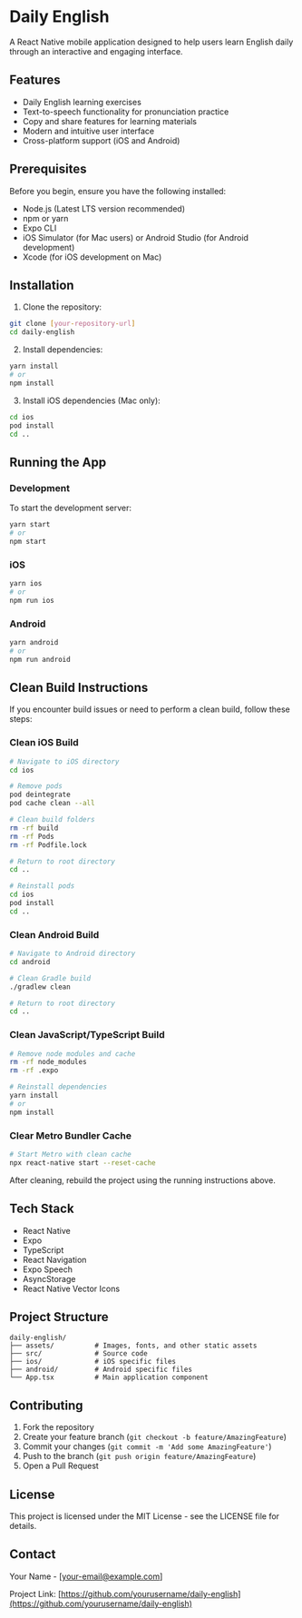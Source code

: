 # Daily English

A React Native mobile application designed to help users learn English daily through an interactive and engaging interface.

## Features

- Daily English learning exercises
- Text-to-speech functionality for pronunciation practice
- Copy and share features for learning materials
- Modern and intuitive user interface
- Cross-platform support (iOS and Android)

## Prerequisites

Before you begin, ensure you have the following installed:

- Node.js (Latest LTS version recommended)
- npm or yarn
- Expo CLI
- iOS Simulator (for Mac users) or Android Studio (for Android development)
- Xcode (for iOS development on Mac)

## Installation

1. Clone the repository:

```bash
git clone [your-repository-url]
cd daily-english
```

2. Install dependencies:

```bash
yarn install
# or
npm install
```

3. Install iOS dependencies (Mac only):

```bash
cd ios
pod install
cd ..
```

## Running the App

### Development

To start the development server:

```bash
yarn start
# or
npm start
```

### iOS

```bash
yarn ios
# or
npm run ios
```

### Android

```bash
yarn android
# or
npm run android
```

## Clean Build Instructions

If you encounter build issues or need to perform a clean build, follow these steps:

### Clean iOS Build

```bash
# Navigate to iOS directory
cd ios

# Remove pods
pod deintegrate
pod cache clean --all

# Clean build folders
rm -rf build
rm -rf Pods
rm -rf Podfile.lock

# Return to root directory
cd ..

# Reinstall pods
cd ios
pod install
cd ..
```

### Clean Android Build

```bash
# Navigate to Android directory
cd android

# Clean Gradle build
./gradlew clean

# Return to root directory
cd ..
```

### Clean JavaScript/TypeScript Build

```bash
# Remove node modules and cache
rm -rf node_modules
rm -rf .expo

# Reinstall dependencies
yarn install
# or
npm install
```

### Clear Metro Bundler Cache

```bash
# Start Metro with clean cache
npx react-native start --reset-cache
```

After cleaning, rebuild the project using the running instructions above.

## Tech Stack

- React Native
- Expo
- TypeScript
- React Navigation
- Expo Speech
- AsyncStorage
- React Native Vector Icons

## Project Structure

```
daily-english/
├── assets/          # Images, fonts, and other static assets
├── src/             # Source code
├── ios/             # iOS specific files
├── android/         # Android specific files
└── App.tsx          # Main application component
```

## Contributing

1. Fork the repository
2. Create your feature branch (`git checkout -b feature/AmazingFeature`)
3. Commit your changes (`git commit -m 'Add some AmazingFeature'`)
4. Push to the branch (`git push origin feature/AmazingFeature`)
5. Open a Pull Request

## License

This project is licensed under the MIT License - see the LICENSE file for details.

## Contact

Your Name - [your-email@example.com]

Project Link: [https://github.com/yourusername/daily-english](https://github.com/yourusername/daily-english)
